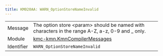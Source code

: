 ```yaml
---
title: KM020AA: WARN_OptionStoreNameInvalid
---
```


|            |           |
|------------|---------- |
| Message    | The option store &lt;param&gt; should be named with characters in the range A\-Z, a\-z, 0\-9 and \_ only\. |
| Module     | [kmc-kmn.KmnCompilerMessages](kmc-kmn.kmncompilermessages) |
| Identifier | `WARN_OptionStoreNameInvalid` |


